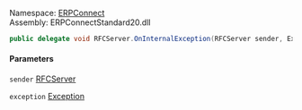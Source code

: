 
Namespace: [ERPConnect](index.md)  
Assembly: ERPConnectStandard20.dll  

```csharp
public delegate void RFCServer.OnInternalException(RFCServer sender, Exception exception)
```

#### Parameters

`sender` [RFCServer](ERPConnect.RFCServer.md)

`exception` [Exception](https://learn.microsoft.com/dotnet/api/system.exception)

